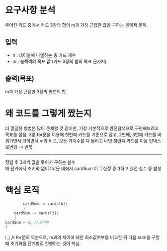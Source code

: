 # 요구사항 분석
주어진 카드 중에서 카드 3장의 합이 m과 가장 근접한 값을 구하는
블랙잭 문제.
## 입력
- n : 테이블에 나열하는 총 카드 개수
- m : 블랙잭의 목표 값 (카드 3장의 합의 목표 근사치)
## 출력(목표)
m과 가장 근접한 3장의 카드의 합
# 왜 코드를 그렇게 짰는지
더 깔끔한 방법은 많이 존재할 것 같지만, 가장 기본적으로 완전탐색으로 구현해보려고 목표를 잡음.
3중 for문을 이용해 첫번째 카드를 기준으로 잡고, 2번째, 3번째 카드를 바꿔가면서 더하면서 m과 비교,
모든 가지수를 다 돌리고 나면 첫번쨰 카드를 다음 인덱스로변경 -> 반복

---
정렬 후 3개씩 값을 묶어서 구하는 실수
\
매 단계에서 초기화 없이 for문 내에서 cardSum 이 무한정 증가하고 있던 실수 등 발생

# 핵심 로직
```java
        cardSum -= cards[k];
        }
    cardSum -= cards[j];
    }
cardSum = 0; //초기화
}
```
i ,j ,k for문의 역순으로, m과의 차이에 대한 최소값여부를 비교한 뒤
다음 sum을 구할 때 초기화를 단계별로 진행하는 것이 핵심.